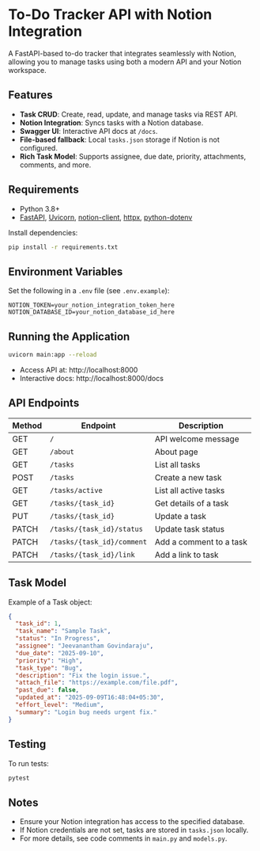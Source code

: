 # To-Do Tracker API with Notion Integration

A FastAPI-based to-do tracker that integrates seamlessly with Notion, allowing you to manage tasks using both a modern API and your Notion workspace.

## Features
- **Task CRUD**: Create, read, update, and manage tasks via REST API.
- **Notion Integration**: Syncs tasks with a Notion database.
- **Swagger UI**: Interactive API docs at `/docs`.
- **File-based fallback**: Local `tasks.json` storage if Notion is not configured.
- **Rich Task Model**: Supports assignee, due date, priority, attachments, comments, and more.

## Requirements
- Python 3.8+
- [FastAPI](https://fastapi.tiangolo.com/), [Uvicorn](https://www.uvicorn.org/), [notion-client](https://github.com/ramnes/notion-sdk-py), [httpx](https://www.python-httpx.org/), [python-dotenv](https://github.com/theskumar/python-dotenv)

Install dependencies:
```sh
pip install -r requirements.txt
```

## Environment Variables
Set the following in a `.env` file (see `.env.example`):
```
NOTION_TOKEN=your_notion_integration_token_here
NOTION_DATABASE_ID=your_notion_database_id_here
```

## Running the Application
```sh
uvicorn main:app --reload
```
- Access API at: http://localhost:8000
- Interactive docs: http://localhost:8000/docs

## API Endpoints
| Method | Endpoint                | Description                  |
|--------|-------------------------|------------------------------|
| GET    | `/`                     | API welcome message          |
| GET    | `/about`                | About page                   |
| GET    | `/tasks`                | List all tasks               |
| POST   | `/tasks`                | Create a new task            |
| GET    | `/tasks/active`         | List all active tasks        |
| GET    | `/tasks/{task_id}`      | Get details of a task        |
| PUT    | `/tasks/{task_id}`      | Update a task                |
| PATCH  | `/tasks/{task_id}/status` | Update task status         |
| PATCH  | `/tasks/{task_id}/comment`| Add a comment to a task    |
| PATCH  | `/tasks/{task_id}/link`   | Add a link to task         |

## Task Model
Example of a Task object:
```json
{
  "task_id": 1,
  "task_name": "Sample Task",
  "status": "In Progress",
  "assignee": "Jeevanantham Govindaraju",
  "due_date": "2025-09-10",
  "priority": "High",
  "task_type": "Bug",
  "description": "Fix the login issue.",
  "attach_file": "https://example.com/file.pdf",
  "past_due": false,
  "updated_at": "2025-09-09T16:48:04+05:30",
  "effort_level": "Medium",
  "summary": "Login bug needs urgent fix."
}
```

## Testing
To run tests:
```sh
pytest
```

## Notes
- Ensure your Notion integration has access to the specified database.
- If Notion credentials are not set, tasks are stored in `tasks.json` locally.
- For more details, see code comments in `main.py` and `models.py`.

